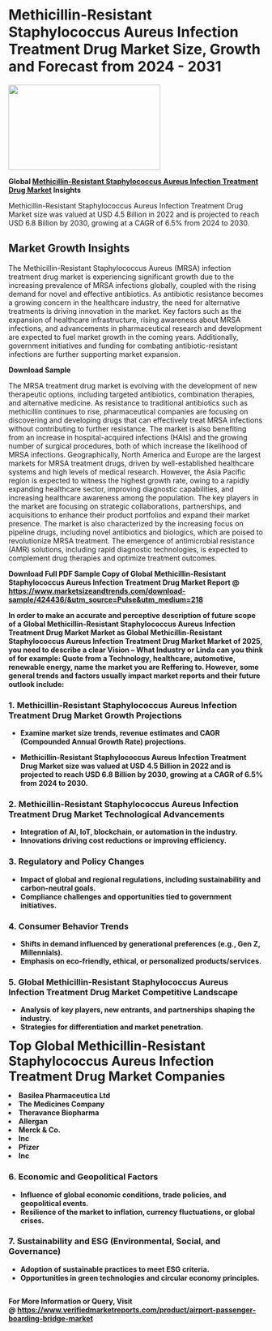 <H1>Methicillin-Resistant Staphylococcus Aureus Infection Treatment Drug Market Size, Growth and Forecast from 2024 - 2031</H1><img class="aligncenter size-medium wp-image-584254" src="https://thirdeyenews.in/wp-content/uploads/2024/09/Global-Market-Research-300x168.jpeg" alt="" width="300" height="168" /><p><strong>Global&nbsp;<a href="https://www.marketsizeandtrends.com/download-sample/424436/&amp;utm_source=Pulse&amp;utm_medium=218">Methicillin-Resistant Staphylococcus Aureus Infection Treatment Drug Market</a> Insights</strong></p><p>Methicillin-Resistant Staphylococcus Aureus Infection Treatment Drug Market size was valued at USD 4.5 Billion in 2022 and is projected to reach USD 6.8 Billion by 2030, growing at a CAGR of 6.5% from 2024 to 2030.</p><p><h2>Market Growth Insights</h2> The Methicillin-Resistant Staphylococcus Aureus (MRSA) infection treatment drug market is experiencing significant growth due to the increasing prevalence of MRSA infections globally, coupled with the rising demand for novel and effective antibiotics. As antibiotic resistance becomes a growing concern in the healthcare industry, the need for alternative treatments is driving innovation in the market. Key factors such as the expansion of healthcare infrastructure, rising awareness about MRSA infections, and advancements in pharmaceutical research and development are expected to fuel market growth in the coming years. Additionally, government initiatives and funding for combating antibiotic-resistant infections are further supporting market expansion. <p><strong>Download Sample</strong></p> <p>The MRSA treatment drug market is evolving with the development of new therapeutic options, including targeted antibiotics, combination therapies, and alternative medicine. As resistance to traditional antibiotics such as methicillin continues to rise, pharmaceutical companies are focusing on discovering and developing drugs that can effectively treat MRSA infections without contributing to further resistance. The market is also benefiting from an increase in hospital-acquired infections (HAIs) and the growing number of surgical procedures, both of which increase the likelihood of MRSA infections. Geographically, North America and Europe are the largest markets for MRSA treatment drugs, driven by well-established healthcare systems and high levels of medical research. However, the Asia Pacific region is expected to witness the highest growth rate, owing to a rapidly expanding healthcare sector, improving diagnostic capabilities, and increasing healthcare awareness among the population. The key players in the market are focusing on strategic collaborations, partnerships, and acquisitions to enhance their product portfolios and expand their market presence. The market is also characterized by the increasing focus on pipeline drugs, including novel antibiotics and biologics, which are poised to revolutionize MRSA treatment. The emergence of antimicrobial resistance (AMR) solutions, including rapid diagnostic technologies, is expected to complement drug therapies and optimize treatment outcomes. <p><strong></p><p><span class=""><strong>Download Full PDF Sample Copy of Global Methicillin-Resistant Staphylococcus Aureus Infection Treatment Drug Market Report</strong> @ <a href="https://www.marketsizeandtrends.com/download-sample/424436/&amp;utm_source=Pulse&amp;utm_medium=218" target="_blank">https://www.marketsizeandtrends.com/download-sample/424436/&amp;utm_source=Pulse&amp;utm_medium=218</a></span></p><p>In order to make an accurate and perceptive description of future scope of a Global&nbsp;Methicillin-Resistant Staphylococcus Aureus Infection Treatment Drug Market Market as Global&nbsp;Methicillin-Resistant Staphylococcus Aureus Infection Treatment Drug Market Market of 2025, you need to describe a clear Vision &ndash; What Industry or Linda can you think of for example: Quote from a Technology, healthcare, automotive, renewable energy, name the market you are Reffering to. However, some general trends and factors usually impact market reports and their future outlook include:</p><h3>1.&nbsp;<strong>Methicillin-Resistant Staphylococcus Aureus Infection Treatment Drug Market Growth Projections</strong></h3><ul><li>Examine market size trends, revenue estimates and CAGR (Compounded Annual Growth Rate) projections.</li><li><p>Methicillin-Resistant Staphylococcus Aureus Infection Treatment Drug Market size was valued at USD 4.5 Billion in 2022 and is projected to reach USD 6.8 Billion by 2030, growing at a CAGR of 6.5% from 2024 to 2030.</p></li></ul><h3>2.&nbsp;<strong>Methicillin-Resistant Staphylococcus Aureus Infection Treatment Drug Market Technological Advancements</strong></h3><ul><li>Integration of AI, IoT, blockchain, or automation in the industry.</li><li>Innovations driving cost reductions or improving efficiency.</li></ul><h3>3.&nbsp;<strong>Regulatory and Policy Changes</strong></h3><ul><li>Impact of global and regional regulations, including sustainability and carbon-neutral goals.</li><li>Compliance challenges and opportunities tied to government initiatives.</li></ul><h3>4.&nbsp;<strong>Consumer Behavior Trends</strong></h3><ul><li>Shifts in demand influenced by generational preferences (e.g., Gen Z, Millennials).</li><li>Emphasis on eco-friendly, ethical, or personalized products/services.</li></ul><h3>5.&nbsp;<strong>Global Methicillin-Resistant Staphylococcus Aureus Infection Treatment Drug Market Competitive Landscape</strong></h3><ul><li>Analysis of key players, new entrants, and partnerships shaping the industry.</li><li>Strategies for differentiation and market penetration.</li></ul><p data-pm-slice="1 1 []"><span style="color: inherit; font-family: inherit; font-size: 25px;">Top Global Methicillin-Resistant Staphylococcus Aureus Infection Treatment Drug Market Companies</span></p><div class="" data-test-id=""><p><li>Basilea Pharmaceutica Ltd</li><li> The Medicines Company</li><li> Theravance Biopharma</li><li> Allergan</li><li> Merck & Co.</li><li> Inc</li><li> Pfizer</li><li> Inc</li></p></div><h3>6.&nbsp;<strong>Economic and Geopolitical Factors</strong></h3><ul><li>Influence of global economic conditions, trade policies, and geopolitical events.</li><li>Resilience of the market to inflation, currency fluctuations, or global crises.</li></ul><h3>7.&nbsp;<strong>Sustainability and ESG (Environmental, Social, and Governance)</strong></h3><ul><li>Adoption of sustainable practices to meet ESG criteria.</li><li>Opportunities in green technologies and circular economy principles.</li></ul><h2><strong style="font-size: 14px;">For More Information or Query, Visit @&nbsp;</strong><a style="background-color: #ffffff; font-size: 14px;" href="https://www.marketsizeandtrends.com/report/methicillin-resistant-staphylococcus-aureus-infection-treatment-drug-market/" target="_blank">https://www.verifiedmarketreports.com/product/airport-passenger-boarding-bridge-market</a></h2>
